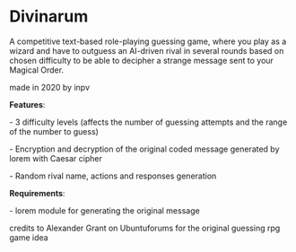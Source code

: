 # Divinarum
<p>A competitive text-based role-playing guessing game, where you play as a wizard and have to outguess an AI-driven rival in several rounds based on chosen difficulty to be able to decipher a strange message sent to your Magical Order.</p>
<p>made in 2020 by inpv</p>
<p><b>Features</b>:</p>
<p>- 3 difficulty levels (affects the number of guessing attempts and the range of the number to guess)</p>
<p>- Encryption and decryption of the original coded message generated by lorem with Caesar cipher</p>
<p>- Random rival name, actions and responses generation</p>
<p><b>Requirements</b>:</p>
<p>- lorem module for generating the original message</p>
<p>credits to Alexander Grant on Ubuntuforums for the original guessing rpg game idea</p>
